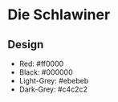 # Die Schlawiner

## Design

- Red: #ff0000
- Black: #000000
- Light-Grey: #ebebeb
- Dark-Grey: #c4c2c2
